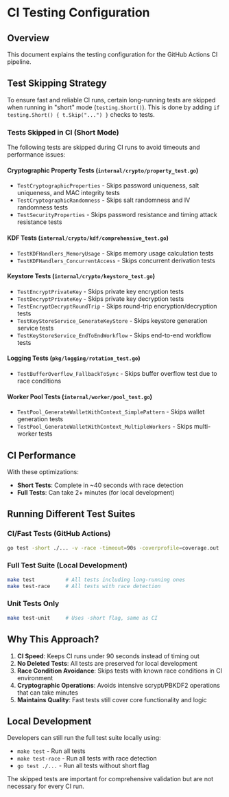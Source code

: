 # CI Testing Configuration

## Overview

This document explains the testing configuration for the GitHub Actions CI pipeline.

## Test Skipping Strategy

To ensure fast and reliable CI runs, certain long-running tests are skipped when running in "short" mode (`testing.Short()`). This is done by adding `if testing.Short() { t.Skip("...") }` checks to tests.

### Tests Skipped in CI (Short Mode)

The following tests are skipped during CI runs to avoid timeouts and performance issues:

#### Cryptographic Property Tests (`internal/crypto/property_test.go`)
- `TestCryptographicProperties` - Skips password uniqueness, salt uniqueness, and MAC integrity tests
- `TestCryptographicRandomness` - Skips salt randomness and IV randomness tests  
- `TestSecurityProperties` - Skips password resistance and timing attack resistance tests

#### KDF Tests (`internal/crypto/kdf/comprehensive_test.go`)
- `TestKDFHandlers_MemoryUsage` - Skips memory usage calculation tests
- `TestKDFHandlers_ConcurrentAccess` - Skips concurrent derivation tests

#### Keystore Tests (`internal/crypto/keystore_test.go`)
- `TestEncryptPrivateKey` - Skips private key encryption tests
- `TestDecryptPrivateKey` - Skips private key decryption tests
- `TestEncryptDecryptRoundTrip` - Skips round-trip encryption/decryption tests
- `TestKeyStoreService_GenerateKeyStore` - Skips keystore generation service tests
- `TestKeyStoreService_EndToEndWorkflow` - Skips end-to-end workflow tests

#### Logging Tests (`pkg/logging/rotation_test.go`)
- `TestBufferOverflow_FallbackToSync` - Skips buffer overflow test due to race conditions

#### Worker Pool Tests (`internal/worker/pool_test.go`)
- `TestPool_GenerateWalletWithContext_SimplePattern` - Skips wallet generation tests
- `TestPool_GenerateWalletWithContext_MultipleWorkers` - Skips multi-worker tests

## CI Performance

With these optimizations:
- **Short Tests**: Complete in ~40 seconds with race detection
- **Full Tests**: Can take 2+ minutes (for local development)

## Running Different Test Suites

### CI/Fast Tests (GitHub Actions)
```bash
go test -short ./... -v -race -timeout=90s -coverprofile=coverage.out
```

### Full Test Suite (Local Development)
```bash
make test          # All tests including long-running ones
make test-race     # All tests with race detection
```

### Unit Tests Only
```bash
make test-unit     # Uses -short flag, same as CI
```

## Why This Approach?

1. **CI Speed**: Keeps CI runs under 90 seconds instead of timing out
2. **No Deleted Tests**: All tests are preserved for local development
3. **Race Condition Avoidance**: Skips tests with known race conditions in CI environment
4. **Cryptographic Operations**: Avoids intensive scrypt/PBKDF2 operations that can take minutes
5. **Maintains Quality**: Fast tests still cover core functionality and logic

## Local Development

Developers can still run the full test suite locally using:
- `make test` - Run all tests
- `make test-race` - Run all tests with race detection
- `go test ./...` - Run all tests without short flag

The skipped tests are important for comprehensive validation but are not necessary for every CI run.
